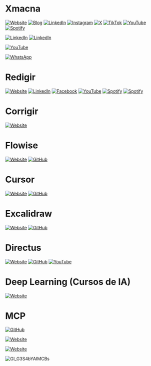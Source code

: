 # Xmacna

[![Website](https://img.shields.io/badge/Website-xmacna.ai-blue?style=flat-square&logo=safari)](https://xmacna.ai/)
[![Blog](https://img.shields.io/badge/Blog-XMACNA-blue?style=flat-square&logo=safari)](https://xmacna.ai/posts)
[![LinkedIn](https://img.shields.io/badge/LinkedIn-XMACNA-blue?style=flat-square&logo=linkedin)](https://www.linkedin.com/company/xmacna/)
[![Instagram](https://img.shields.io/badge/Instagram-xmacna-E4405F?style=flat-square&logo=instagram&logoColor=white)](https://www.instagram.com/xmacna)
[![X](https://img.shields.io/badge/X-xmacna-000000?style=flat-square&logo=x&logoColor=white)](https://x.com/xmacna)
[![TikTok](https://img.shields.io/badge/TikTok-xmacna-000000?style=flat-square&logo=tiktok&logoColor=white)](https://www.tiktok.com/@xmacna)
[![YouTube](https://img.shields.io/badge/YouTube-XMACNA-red?style=flat-square&logo=youtube)](https://www.youtube.com/@XMACNA)
[![Spotify](https://img.shields.io/badge/Spotify-Podcast%20XMACNA-green?style=flat-square&logo=spotify)](https://open.spotify.com/show/2XRgbWX1lcjSQw23wpMMeM)

[![LinkedIn](https://img.shields.io/badge/LinkedIn-Rafael%20Reis-blue?style=flat-square&logo=linkedin)](https://www.linkedin.com/in/raffareis/)
[![LinkedIn](https://img.shields.io/badge/LinkedIn-Lucca%20Carvalho-blue?style=flat-square&logo=linkedin)](https://www.linkedin.com/in/lucca-noronha-carvalho/)

[![YouTube](https://img.shields.io/badge/YouTube-Palestra%20IA%20-red?style=flat-square&logo=youtube)](https://www.youtube.com/watch?v=NepJ20gMSYQ)

[![WhatsApp](https://img.shields.io/badge/WhatsApp-Fale%20com%20o%20Hermes-green?style=flat-square&logo=whatsapp)](https://api.whatsapp.com/send/?phone=554891960628&text=Ol%C3%A1%2C+quem+%C3%A9+voc%C3%AA%3F&type=phone_number)

# Redigir

[![Website](https://img.shields.io/badge/Website-plataformaredigir.com.br-blue?style=flat-square&logo=safari)](https://www.plataformaredigir.com.br/)
[![LinkedIn](https://img.shields.io/badge/LinkedIn-plataformaredigir-blue?style=flat-square&logo=linkedin)](https://www.linkedin.com/company/plataformaredigir)
[![Facebook](https://img.shields.io/badge/Facebook-PlataformaRedigir-1877F2?style=flat-square&logo=facebook&logoColor=white)](https://www.facebook.com/PlataformaRedigir)
[![YouTube](https://img.shields.io/badge/YouTube-Redigir-red?style=flat-square&logo=youtube)](https://www.youtube.com/channel/UCuVztILCnsLbwFtaM0CYcag)
[![Spotify](https://img.shields.io/badge/Spotify-Aula%20Magna-green?style=flat-square&logo=spotify)](https://open.spotify.com/show/23N1xaQ6hviYOIwexcsMGG)
[![Spotify](https://img.shields.io/badge/Spotify-Redigir%20para%20Corretores-green?style=flat-square&logo=spotify)](https://open.spotify.com/show/2e9j0X5w57ZWZrGCsOyYPr)

# Corrigir

[![Website](https://img.shields.io/badge/Website-corrigir.ai-blue?style=flat-square&logo=safari)](https://corrigir.ai/)

# Flowise

[![Website](https://img.shields.io/badge/Website-flowiseai.com-blue?style=flat-square&logo=safari)](https://flowiseai.com/)
[![GitHub](https://img.shields.io/badge/GitHub-FlowiseAI%2FFlowise-181717?style=flat-square&logo=github)](https://github.com/FlowiseAI/Flowise)

# Cursor

[![Website](https://img.shields.io/badge/Website-cursor.com-blue?style=flat-square&logo=safari)](https://www.cursor.com/)
[![GitHub](https://img.shields.io/badge/GitHub-getcursor%2Fcursor-181717?style=flat-square&logo=github)](https://github.com/getcursor/cursor)

# Excalidraw

[![Website](https://img.shields.io/badge/Website-excalidraw.com-blue?style=flat-square&logo=safari)](https://excalidraw.com/)
[![GitHub](https://img.shields.io/badge/GitHub-excalidraw%2Fexcalidraw-181717?style=flat-square&logo=github)](https://github.com/excalidraw/excalidraw)

# Directus

[![Website](https://img.shields.io/badge/Website-directus.io-blue?style=flat-square&logo=safari)](https://directus.io/)
[![GitHub](https://img.shields.io/badge/GitHub-directus%2Fdirectus-181717?style=flat-square&logo=github)](https://github.com/directus/directus)
[![YouTube](https://img.shields.io/badge/YouTube-DirectusVideos-red?style=flat-square&logo=youtube)](https://www.youtube.com/@DirectusVideos)

# Deep Learning (Cursos de IA)

[![Website](https://img.shields.io/badge/Website-deeplearning.ai-blue?style=flat-square&logo=safari)](https://learn.deeplearning.ai/)

# MCP

[![GitHub](https://img.shields.io/badge/GitHub-modelcontextprotocol%2Fservers-181717?style=flat-square&logo=github)](https://github.com/modelcontextprotocol/servers)

[![Website](https://img.shields.io/badge/Website-anthropic.com-blue?style=flat-square&logo=safari)](https://www.anthropic.com/news/model-context-protocol)

[![Website](https://img.shields.io/badge/Website-modelcontextprotocol.io-blue?style=flat-square&logo=safari)](https://modelcontextprotocol.io/)


![Gl_G3S4bYAIMCBs](https://github.com/user-attachments/assets/cf5caf55-e5c1-4468-ba24-3dfd84740ede)
